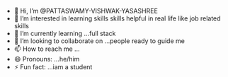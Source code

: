 - 👋 Hi, I’m @PATTASWAMY-VISHWAK-YASASHREE
- 👀 I’m interested in learning skills skills helpful in real life like job related skills
- 🌱 I’m currently learning ...full stack
- 💞️ I’m looking to collaborate on ...people ready to guide me 
- 📫 How to reach me ...
- 😄 Pronouns: ...he/him
- ⚡ Fun fact: ...iam a student

<!---
PATTASWAMY-VISHWAK-YASASHREE/PATTASWAMY-VISHWAK-YASASHREE is a ✨ special ✨ repository because its `README.md` (this file) appears on your GitHub profile.
You can click the Preview link to take a look at your changes.
--->

